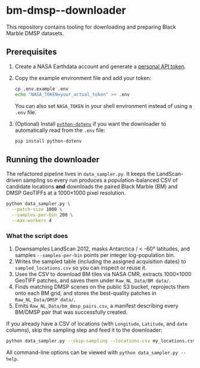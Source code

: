 # bm-dmsp--downloader

This repository contains tooling for downloading and preparing Black Marble DMSP datasets.

## Prerequisites

1. Create a NASA Earthdata account and generate a [personal API token](https://urs.earthdata.nasa.gov/).
2. Copy the example environment file and add your token:

   ```bash
   cp .env.example .env
   echo "NASA_TOKEN=your_actual_token" >> .env
   ```

   You can also set `NASA_TOKEN` in your shell environment instead of using a `.env` file.

3. (Optional) Install [`python-dotenv`](https://pypi.org/project/python-dotenv/) if you want the downloader to automatically read from the `.env` file:

   ```bash
   pip install python-dotenv
   ```

## Running the downloader

The refactored pipeline lives in `data_sampler.py`. It keeps the LandScan-driven sampling so every run produces a population-balanced CSV of candidate locations **and** downloads the paired Black Marble (BM) and DMSP GeoTIFFs at a 1000×1000 pixel resolution.

```bash
python data_sampler.py \
  --patch-size 1000 \
  --samples-per-bin 200 \
  --max-workers 4
```

### What the script does

1. Downsamples LandScan 2012, masks Antarctica / < -60° latitudes, and samples `--samples-per-bin` points per integer log-population bin.
2. Writes the sampled table (including the assigned acquisition dates) to `sampled_locations.csv` so you can inspect or reuse it.
3. Uses the CSV to download BM tiles via NASA CMR, extracts 1000×1000 GeoTIFF patches, and saves them under `Raw_NL_Data/BM data/`.
4. Finds matching DMSP scenes on the public S3 bucket, reprojects them onto each BM grid, and stores the best-quality patches in `Raw_NL_Data/DMSP data/`.
5. Emits `Raw_NL_Data/bm_dmsp_pairs.csv`, a manifest describing every BM/DMSP pair that was successfully created.

If you already have a CSV of locations (with `Longitude`, `Latitude`, and `date` columns), skip the sampling step and feed it to the downloader:

```bash
python data_sampler.py --skip-sampling --locations-csv my_locations.csv
```

All command-line options can be viewed with `python data_sampler.py --help`.
